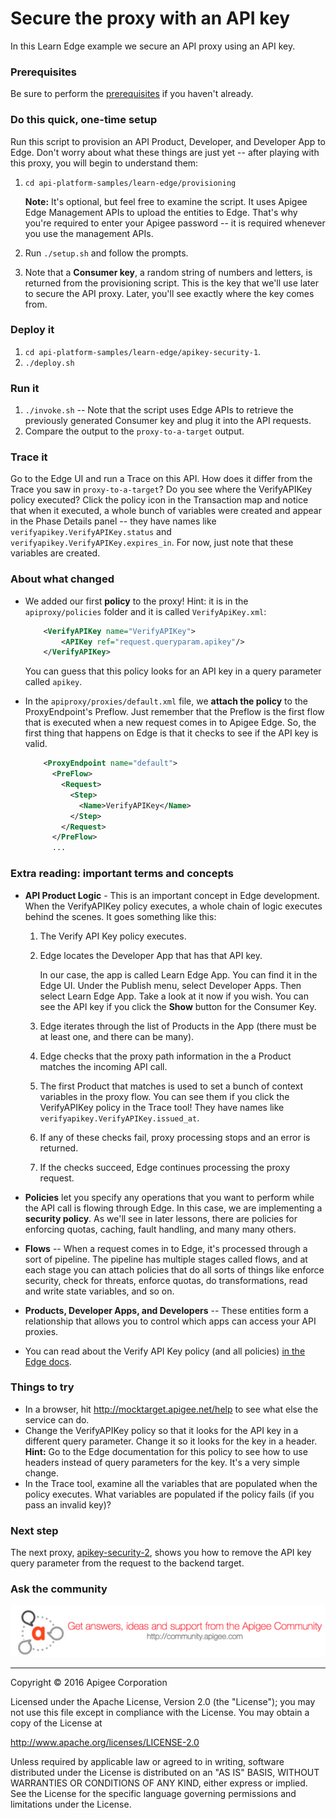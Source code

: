 # Secure the proxy with an API key

In this Learn Edge example we secure an API proxy using an API key.  

### Prerequisites

Be sure to perform the [prerequisites](https://github.com/apigee/api-platform-samples/tree/master/learn-edge#prerequisites) if you haven't already.

### Do this quick, one-time setup

Run this script to provision an API Product, Developer, and Developer App to Edge. Don't worry about what these things are just yet -- after playing with this proxy, you will begin to understand them:

1. `cd api-platform-samples/learn-edge/provisioning`

    **Note:** It's optional, but feel free to examine the script. It uses Apigee Edge Management APIs to upload the entities to Edge. That's why you're required to enter your Apigee password -- it is required whenever you use the management APIs. 

3. Run `./setup.sh` and follow the prompts.

4. Note that a **Consumer key**, a random string of numbers and letters, is returned from the provisioning script. This is the key that we'll use later to secure the API proxy. Later, you'll see exactly where the key comes from.

### Deploy it

1. `cd api-platform-samples/learn-edge/apikey-security-1`.
2. `./deploy.sh`

### Run it

1. `./invoke.sh` -- Note that the script uses Edge APIs to retrieve the previously generated Consumer key and plug it into the API requests. 
4. Compare the output to the `proxy-to-a-target` output. 

### Trace it

Go to the Edge UI and run a Trace on this API. How does it differ from the Trace you saw in `proxy-to-a-target`? Do you see where the VerifyAPIKey policy executed? Click the policy icon in the Transaction map and notice that when it executed, a whole bunch of variables were created and appear in the Phase Details panel -- they have names like `verifyapikey.VerifyAPIKey.status` and `verifyapikey.VerifyAPIKey.expires_in`. For now, just note that these variables are created. 

### About what changed

* We added our first **policy** to the proxy! Hint: it is in the `apiproxy/policies` folder and it is called `VerifyApiKey.xml`:

    ```xml
        <VerifyAPIKey name="VerifyAPIKey">
            <APIKey ref="request.queryparam.apikey"/>
        </VerifyAPIKey>
    ```

  You can guess that this policy looks for an API key in a query parameter called `apikey`.  

* In the `apiproxy/proxies/default.xml` file, we **attach the policy** to the ProxyEndpoint's Preflow. Just remember that the Preflow is the first flow that is executed when a new request comes in to Apigee Edge. So, the first thing that happens on Edge is that it checks to see if the API key is valid.

    ```xml
        <ProxyEndpoint name="default">
          <PreFlow>
            <Request>
              <Step>
                <Name>VerifyAPIKey</Name>
              </Step>
            </Request>
          </PreFlow>
          ...
    ```

### Extra reading: important terms and concepts

* **API Product Logic** - This is an important concept in Edge development. When the VerifyAPIKey policy executes, a whole chain of logic executes behind the scenes. It goes something like this:

  1. The Verify API Key policy executes.
  2. Edge locates the Developer App that has that API key. 

      In our case, the app is called Learn Edge App. You can find it in the Edge UI. Under the Publish menu, select Developer Apps. Then select Learn Edge App. Take a look at it now if you wish. You can see the API key if you click the **Show** button for the Consumer Key.

  2. Edge iterates through the list of Products in the App (there must be at least one, and there can be many). 
  3. Edge checks that the proxy path information in the a Product matches the incoming API call. 
  4. The first Product that matches is used to set a bunch of context variables in the proxy flow. You can see them if you click the VerifyAPIKey policy in the Trace tool! They have names like `verifyapikey.VerifyAPIKey.issued_at`.
  6. If any of these checks fail, proxy processing stops and an error is returned. 
  6. If the checks succeed, Edge continues processing the proxy request. 

* **Policies** let you specify any operations that you want to perform while the API call is flowing through Edge. In this case, we are implementing a **security policy**. As we'll see in later lessons, there are policies for enforcing quotas, caching, fault handling, and many many others. 
* **Flows** -- When a request comes in to Edge, it's processed through a sort of pipeline. The pipeline has multiple stages called flows, and at each stage you can attach policies that do all sorts of things like enforce security, check for threats, enforce quotas, do transformations, read and write state variables, and so on. 
* **Products, Developer Apps, and Developers** -- These entities form a relationship that allows you to control which apps can access your API proxies.
* You can read about the Verify API Key policy (and all policies) [in the Edge docs](http://docs.apigee.com/api-services/reference/verify-api-key-policy).


### Things to try

* In a browser, hit http://mocktarget.apigee.net/help to see what else the service can do.
* Change the VerifyAPIKey policy so that it looks for the API key in a different query parameter. Change it so it looks for the key in a header. **Hint:** Go to the Edge documentation for this policy to see how to use headers instead of query parameters for the key. It's a very simple change.
* In the Trace tool, examine all the variables that are populated when the policy executes. What variables are populated if the policy fails (if you pass an invalid key)?

### Next step

The next proxy, [apikey-security-2](../apikey-security-2/README.md), shows you how to remove the API key query parameter from the request to the backend target. 

### Ask the community

[![alt text](../../images/apigee-community.png "Apigee Community is a great place to ask questions and find answers about developing API proxies. ")](https://community.apigee.com?via=github)

---

Copyright © 2016 Apigee Corporation

Licensed under the Apache License, Version 2.0 (the "License"); you may not use
this file except in compliance with the License. You may obtain a copy
of the License at

http://www.apache.org/licenses/LICENSE-2.0

Unless required by applicable law or agreed to in writing, software
distributed under the License is distributed on an "AS IS" BASIS,
WITHOUT WARRANTIES OR CONDITIONS OF ANY KIND, either express or implied.
See the License for the specific language governing permissions and
limitations under the License.
